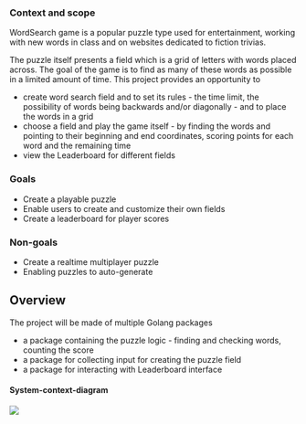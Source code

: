 ### Context and scope

WordSearch game is a popular puzzle type used for entertainment, working with new words in class and on websites dedicated to fiction trivias. 

The puzzle itself presents a field which is a grid of letters with words placed across. The goal of the game is to find as many of these words as possible in a limited amount of time. This project provides an opportunity to

- create word search field and to set its rules - the time limit, the possibility of words being backwards and/or diagonally - and to place the words in a grid 
- choose a field and play the game itself - by finding the words and pointing to their beginning and end coordinates, scoring points for each word and the remaining time
- view the Leaderboard for different fields



### Goals

- Create a playable puzzle
- Enable users to create and customize their own fields
- Create a leaderboard for player scores 



### Non-goals

- Create a realtime multiplayer puzzle
- Enabling puzzles to auto-generate



## Overview

The project will be made of multiple Golang packages

- a package containing the puzzle logic - finding and checking words, counting the score
- a package for collecting input for creating the puzzle field
- a package for interacting with Leaderboard interface



#### **System-context-diagram**
![](http://www.plantuml.com/plantuml/png/bO-nRW8n44HxVyM8j84Fu0JY0z95KUh57hYJV3RnhfFmzp4-AKJfSBNopCxEEwX9iJf7vsEk0HwYMBtd4bufnOyuoqpeLOtp2ayI9yzZh1pYbBZzdJOXcp4Cnc_hlyw9jrmWFUzDMHxSncwtXtSf6n5vCkGJnA4zNoX697xXD366PoWDaobAZTG1YslCMRau82dW4kKwTEbpQgkH4bYEMKfmRFBja7FEv_cI4vEXJRtxoztu6C8jOBrk4DZYJmWAFohLdCTci-zd_klQAYZT0b-cyzZfcxFNLyk57QbUWXXX8w6-VTv13csgS_m1)
